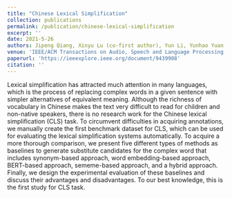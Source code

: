 ```yaml
---
title: "Chinese Lexical Simplification"
collection: publications
permalink: /publication/chinese-lexical-simplification
excerpt: ''
date: 2021-5-26
authors: Jipeng Qiang, Xinyu Lu (co-first author), Yun Li, Yunhao Yuan, and Xindong Wu, Fellow, IEEE
venue: 'IEEE/ACM Transactions on Audio, Speech and Language Processing, VOL. 29, 2021'
paperurl: 'https://ieeexplore.ieee.org/document/9439908'
citation: ''
---
```


Lexical simplification has attracted much attention in many languages, which is the process of replacing complex words in a given sentence with simpler alternatives of equivalent meaning. Although the richness of vocabulary in Chinese makes the text very difficult to read for children and non-native speakers, there is no research work for the Chinese lexical simplification (CLS) task. To circumvent difficulties in acquiring annotations, we manually create the first benchmark dataset for CLS, which can be used for evaluating the lexical simplification systems automatically. To acquire a more thorough comparison, we present five different types of methods as baselines to generate substitute candidates for the complex word that includes synonym-based approach, word embedding-based approach, BERT-based approach, sememe-based approach, and a hybrid approach. Finally, we design the experimental evaluation of these baselines and discuss their advantages and disadvantages. To our best knowledge, this is the first study for CLS task.